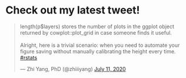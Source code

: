 Check out my latest tweet\!
================

<!--html_preserve-->

<blockquote class="twitter-tweet" data-width="550" data-lang="en" data-dnt="true" data-theme="light">

<p lang="en" dir="ltr">

length(p$layers) stores the number of plots in the ggplot object
returned by cowplot::plot\_grid in case someone finds it useful.
<br><br>Alright, here is a trivial scenario: when you need to automate
your figure saving without manually calibrating the height every time.
<a href="https://twitter.com/hashtag/rstats?src=hash&amp;ref_src=twsrc%5Etfw">\#rstats</a>

</p>

— Zhi Yang, PhD (@zhiiiyang)
<a href="https://twitter.com/zhiiiyang/status/1281846464893775873?ref_src=twsrc%5Etfw">July
11, 2020</a>

</blockquote>

<!--/html_preserve-->
